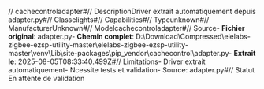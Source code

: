 // cachecontroladapter#// DescriptionDriver extrait automatiquement depuis adapter.py#// Classelights#// Capabilities#// Typeunknown#// ManufacturerUnknown#// Modelcachecontroladapter#// Source- **Fichier original**: adapter.py- **Chemin complet**: D:\Download\Compressed\elelabs-zigbee-ezsp-utility-master\elelabs-zigbee-ezsp-utility-master\venv\Lib\site-packages\pip\_vendor\cachecontrol\adapter.py- **Extrait le**: 2025-08-05T08:33:40.499Z#// Limitations- Driver extrait automatiquement- Ncessite tests et validation- Source: adapter.py#// Statut En attente de validation